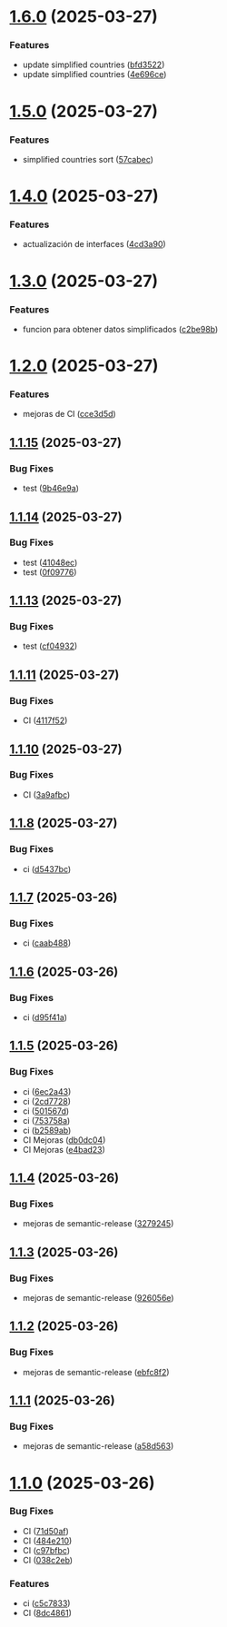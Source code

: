 # [1.6.0](https://github.com/atdetquizan/nation-code-lib/compare/v1.5.0...v1.6.0) (2025-03-27)


### Features

* update simplified countries ([bfd3522](https://github.com/atdetquizan/nation-code-lib/commit/bfd35228da3a0f0185535c64acdf05cde856fd5b))
* update simplified countries ([4e696ce](https://github.com/atdetquizan/nation-code-lib/commit/4e696ce4bc181b6c16b5680e5f1799c19357822d))

# [1.5.0](https://github.com/atdetquizan/nation-code-lib/compare/v1.4.0...v1.5.0) (2025-03-27)


### Features

* simplified countries sort ([57cabec](https://github.com/atdetquizan/nation-code-lib/commit/57cabec2144595c7e2c657afd31be62428901a8d))

# [1.4.0](https://github.com/atdetquizan/nation-code-lib/compare/v1.3.0...v1.4.0) (2025-03-27)


### Features

* actualización de interfaces ([4cd3a90](https://github.com/atdetquizan/nation-code-lib/commit/4cd3a9009c9595785bca94fa6f84edcfabf72a16))

# [1.3.0](https://github.com/atdetquizan/nation-code-lib/compare/v1.2.0...v1.3.0) (2025-03-27)


### Features

* funcion para obtener datos simplificados ([c2be98b](https://github.com/atdetquizan/nation-code-lib/commit/c2be98b0ae09f67cd1f271c0e3901f31fe2283fc))

# [1.2.0](https://github.com/atdetquizan/nation-code-lib/compare/v1.1.15...v1.2.0) (2025-03-27)


### Features

* mejoras de CI ([cce3d5d](https://github.com/atdetquizan/nation-code-lib/commit/cce3d5d46772bf7302dc72d9db7df0d350bda7db))

## [1.1.15](https://github.com/atdetquizan/nation-code-lib/compare/v1.1.14...v1.1.15) (2025-03-27)


### Bug Fixes

* test ([9b46e9a](https://github.com/atdetquizan/nation-code-lib/commit/9b46e9a68aef0121f727c6c165e6380441b46738))

## [1.1.14](https://github.com/atdetquizan/nation-code-lib/compare/v1.1.13...v1.1.14) (2025-03-27)


### Bug Fixes

* test ([41048ec](https://github.com/atdetquizan/nation-code-lib/commit/41048ec6fd915b39b6b739a6b91cbd437ee25083))
* test ([0f09776](https://github.com/atdetquizan/nation-code-lib/commit/0f09776c2c9455e089c3ac6595378ca8a642a84f))

## [1.1.13](https://github.com/atdetquizan/nation-code-lib/compare/v1.1.12...v1.1.13) (2025-03-27)


### Bug Fixes

* test ([cf04932](https://github.com/atdetquizan/nation-code-lib/commit/cf04932a6699c555c06fba51c93ee86dc0a1f70d))

## [1.1.11](https://github.com/atdetquizan/nation-code-lib/compare/v1.1.10...v1.1.11) (2025-03-27)


### Bug Fixes

* CI ([4117f52](https://github.com/atdetquizan/nation-code-lib/commit/4117f525b0b202afa11386fe36702ebbbcc74916))

## [1.1.10](https://github.com/atdetquizan/nation-code-lib/compare/v1.1.9...v1.1.10) (2025-03-27)


### Bug Fixes

* CI ([3a9afbc](https://github.com/atdetquizan/nation-code-lib/commit/3a9afbc9d7f0e8c14fe522efd11a3ee4751de4ac))

## [1.1.8](https://github.com/atdetquizan/nation-code-lib/compare/v1.1.7...v1.1.8) (2025-03-27)


### Bug Fixes

* ci ([d5437bc](https://github.com/atdetquizan/nation-code-lib/commit/d5437bc2c55b1a278036a959542925a73efa93a0))

## [1.1.7](https://github.com/atdetquizan/nation-code-lib/compare/v1.1.6...v1.1.7) (2025-03-26)


### Bug Fixes

* ci ([caab488](https://github.com/atdetquizan/nation-code-lib/commit/caab4888d393dd145e7cc20635940482a0fcec06))

## [1.1.6](https://github.com/atdetquizan/nation-code-lib/compare/v1.1.5...v1.1.6) (2025-03-26)


### Bug Fixes

* ci ([d95f41a](https://github.com/atdetquizan/nation-code-lib/commit/d95f41a7c5c7cc0779b328a4b3c1352681417557))

## [1.1.5](https://github.com/atdetquizan/nation-code-lib/compare/v1.1.4...v1.1.5) (2025-03-26)


### Bug Fixes

* ci ([6ec2a43](https://github.com/atdetquizan/nation-code-lib/commit/6ec2a430818978c05959941bdd66fcfe04ff48db))
* ci ([2cd7728](https://github.com/atdetquizan/nation-code-lib/commit/2cd7728daa05adf79d762949d05fc1d617842774))
* ci ([501567d](https://github.com/atdetquizan/nation-code-lib/commit/501567dc5d2de39318f00bd74e3e988edd15f79c))
* ci ([753758a](https://github.com/atdetquizan/nation-code-lib/commit/753758a2c9d33cfdc9cb96a6fdd595b0c3d7fc41))
* ci ([b2589ab](https://github.com/atdetquizan/nation-code-lib/commit/b2589ab9bd5a834f5345b59d3e2ceef9fe334c4e))
* CI Mejoras ([db0dc04](https://github.com/atdetquizan/nation-code-lib/commit/db0dc04dd1fa603be567be8877dfe32c54104040))
* CI Mejoras ([e4bad23](https://github.com/atdetquizan/nation-code-lib/commit/e4bad23cee7e65d96c4f13a4d80acd237b92d2e5))

## [1.1.4](https://github.com/atdetquizan/nation-code-lib/compare/v1.1.3...v1.1.4) (2025-03-26)


### Bug Fixes

* mejoras de semantic-release ([3279245](https://github.com/atdetquizan/nation-code-lib/commit/3279245b214fb4d3b6718b1d321634f6fdd2f0a0))

## [1.1.3](https://github.com/atdetquizan/nation-code-lib/compare/v1.1.2...v1.1.3) (2025-03-26)


### Bug Fixes

* mejoras de semantic-release ([926056e](https://github.com/atdetquizan/nation-code-lib/commit/926056eccd1a215979adf351431f0eabcd1c72c2))

## [1.1.2](https://github.com/atdetquizan/nation-code-lib/compare/v1.1.1...v1.1.2) (2025-03-26)


### Bug Fixes

* mejoras de semantic-release ([ebfc8f2](https://github.com/atdetquizan/nation-code-lib/commit/ebfc8f2c85540131e797f2f7c220714f5bfbfe0e))

## [1.1.1](https://github.com/atdetquizan/nation-code-lib/compare/v1.1.0...v1.1.1) (2025-03-26)


### Bug Fixes

* mejoras de semantic-release ([a58d563](https://github.com/atdetquizan/nation-code-lib/commit/a58d56345579358a1f7894f473789605f0479cdf))

# [1.1.0](https://github.com/atdetquizan/nation-code-lib/compare/v1.0.4...v1.1.0) (2025-03-26)


### Bug Fixes

* CI ([71d50af](https://github.com/atdetquizan/nation-code-lib/commit/71d50af5488ab26b2e9abcedf384e568795f53fb))
* CI ([484e210](https://github.com/atdetquizan/nation-code-lib/commit/484e2108ef80584f10d3791bd95291237d4efd5d))
* CI ([c97bfbc](https://github.com/atdetquizan/nation-code-lib/commit/c97bfbc2263a8787d24f123cdefd29de51535cc3))
* CI ([038c2eb](https://github.com/atdetquizan/nation-code-lib/commit/038c2ebad37ecdc16676499a0b1a72f81d40fc89))


### Features

* ci ([c5c7833](https://github.com/atdetquizan/nation-code-lib/commit/c5c78334f39cdc7039bfeb937c3c7100b17debe0))
* CI ([8dc4861](https://github.com/atdetquizan/nation-code-lib/commit/8dc4861b148a4192e7c5baf87ee8e569b5f52f41))
